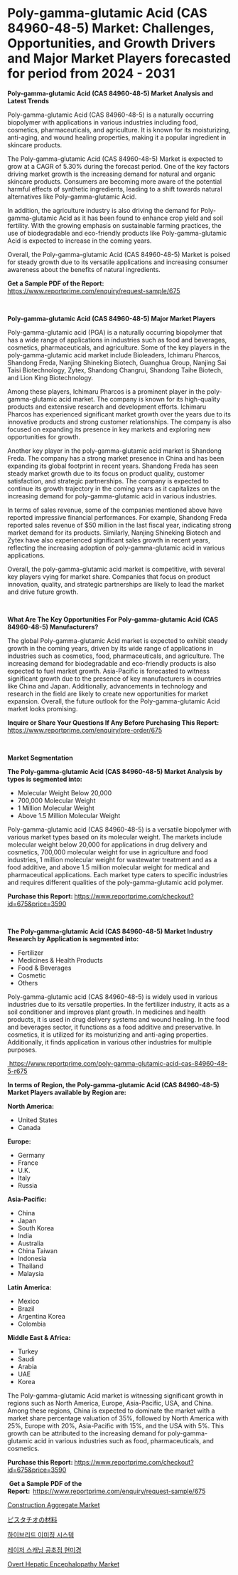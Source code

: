 <p><h1>Poly-gamma-glutamic Acid (CAS 84960-48-5) Market: Challenges, Opportunities, and Growth Drivers and Major Market Players forecasted for period from 2024 - 2031</h1></p><p><strong>Poly-gamma-glutamic Acid (CAS 84960-48-5) Market Analysis and Latest Trends</strong></p>
<p><p>Poly-gamma-glutamic Acid (CAS 84960-48-5) is a naturally occurring biopolymer with applications in various industries including food, cosmetics, pharmaceuticals, and agriculture. It is known for its moisturizing, anti-aging, and wound healing properties, making it a popular ingredient in skincare products.</p><p>The Poly-gamma-glutamic Acid (CAS 84960-48-5) Market is expected to grow at a CAGR of 5.30% during the forecast period. One of the key factors driving market growth is the increasing demand for natural and organic skincare products. Consumers are becoming more aware of the potential harmful effects of synthetic ingredients, leading to a shift towards natural alternatives like Poly-gamma-glutamic Acid.</p><p>In addition, the agriculture industry is also driving the demand for Poly-gamma-glutamic Acid as it has been found to enhance crop yield and soil fertility. With the growing emphasis on sustainable farming practices, the use of biodegradable and eco-friendly products like Poly-gamma-glutamic Acid is expected to increase in the coming years.</p><p>Overall, the Poly-gamma-glutamic Acid (CAS 84960-48-5) Market is poised for steady growth due to its versatile applications and increasing consumer awareness about the benefits of natural ingredients.</p></p>
<p><strong>Get a Sample PDF of the Report:&nbsp;</strong> <a href="https://www.reportprime.com/enquiry/request-sample/675">https://www.reportprime.com/enquiry/request-sample/675</a></p>
<p>&nbsp;</p>
<p><strong>Poly-gamma-glutamic Acid (CAS 84960-48-5) Major Market Players</strong></p>
<p><p>Poly-gamma-glutamic acid (PGA) is a naturally occurring biopolymer that has a wide range of applications in industries such as food and beverages, cosmetics, pharmaceuticals, and agriculture. Some of the key players in the poly-gamma-glutamic acid market include Bioleaders, Ichimaru Pharcos, Shandong Freda, Nanjing Shineking Biotech, Guanghua Group, Nanjing Sai Taisi Biotechnology, Zytex, Shandong Changrui, Shandong Taihe Biotech, and Lion King Biotechnology.</p><p>Among these players, Ichimaru Pharcos is a prominent player in the poly-gamma-glutamic acid market. The company is known for its high-quality products and extensive research and development efforts. Ichimaru Pharcos has experienced significant market growth over the years due to its innovative products and strong customer relationships. The company is also focused on expanding its presence in key markets and exploring new opportunities for growth.</p><p>Another key player in the poly-gamma-glutamic acid market is Shandong Freda. The company has a strong market presence in China and has been expanding its global footprint in recent years. Shandong Freda has seen steady market growth due to its focus on product quality, customer satisfaction, and strategic partnerships. The company is expected to continue its growth trajectory in the coming years as it capitalizes on the increasing demand for poly-gamma-glutamic acid in various industries.</p><p>In terms of sales revenue, some of the companies mentioned above have reported impressive financial performances. For example, Shandong Freda reported sales revenue of $50 million in the last fiscal year, indicating strong market demand for its products. Similarly, Nanjing Shineking Biotech and Zytex have also experienced significant sales growth in recent years, reflecting the increasing adoption of poly-gamma-glutamic acid in various applications. </p><p>Overall, the poly-gamma-glutamic acid market is competitive, with several key players vying for market share. Companies that focus on product innovation, quality, and strategic partnerships are likely to lead the market and drive future growth.</p></p>
<p>&nbsp;</p>
<p><strong>What Are The Key Opportunities For Poly-gamma-glutamic Acid (CAS 84960-48-5) Manufacturers?</strong></p>
<p><p>The global Poly-gamma-glutamic Acid market is expected to exhibit steady growth in the coming years, driven by its wide range of applications in industries such as cosmetics, food, pharmaceuticals, and agriculture. The increasing demand for biodegradable and eco-friendly products is also expected to fuel market growth. Asia-Pacific is forecasted to witness significant growth due to the presence of key manufacturers in countries like China and Japan. Additionally, advancements in technology and research in the field are likely to create new opportunities for market expansion. Overall, the future outlook for the Poly-gamma-glutamic Acid market looks promising.</p></p>
<p><strong>Inquire or Share Your Questions If Any Before Purchasing This Report:</strong> <a href="https://www.reportprime.com/enquiry/pre-order/675">https://www.reportprime.com/enquiry/pre-order/675</a></p>
<p>&nbsp;</p>
<p><strong>Market Segmentation</strong></p>
<p><strong>The Poly-gamma-glutamic Acid (CAS 84960-48-5) Market Analysis by types is segmented into:</strong></p>
<p><ul><li>Molecular Weight Below 20,000</li><li>700,000 Molecular Weight</li><li>1 Million Molecular Weight</li><li>Above 1.5 Million Molecular Weight</li></ul></p>
<p><p>Poly-gamma-glutamic acid (CAS 84960-48-5) is a versatile biopolymer with various market types based on its molecular weight. The markets include molecular weight below 20,000 for applications in drug delivery and cosmetics, 700,000 molecular weight for use in agriculture and food industries, 1 million molecular weight for wastewater treatment and as a food additive, and above 1.5 million molecular weight for medical and pharmaceutical applications. Each market type caters to specific industries and requires different qualities of the poly-gamma-glutamic acid polymer.</p></p>
<p><strong>Purchase this Report:&nbsp;</strong><a href="https://www.reportprime.com/checkout?id=675&price=3590">https://www.reportprime.com/checkout?id=675&price=3590</a></p>
<p>&nbsp;</p>
<p><strong>The Poly-gamma-glutamic Acid (CAS 84960-48-5) Market Industry Research by Application is segmented into:</strong></p>
<p><ul><li>Fertilizer</li><li>Medicines & Health Products</li><li>Food & Beverages</li><li>Cosmetic</li><li>Others</li></ul></p>
<p><p>Poly-gamma-glutamic acid (CAS 84960-48-5) is widely used in various industries due to its versatile properties. In the fertilizer industry, it acts as a soil conditioner and improves plant growth. In medicines and health products, it is used in drug delivery systems and wound healing. In the food and beverages sector, it functions as a food additive and preservative. In cosmetics, it is utilized for its moisturizing and anti-aging properties. Additionally, it finds application in various other industries for multiple purposes.</p></p>
<p><a href="https://www.reportprime.com/poly-gamma-glutamic-acid-cas-84960-48-5-r675">&nbsp;https://www.reportprime.com/poly-gamma-glutamic-acid-cas-84960-48-5-r675</a></p>
<p><strong>In terms of Region, the Poly-gamma-glutamic Acid (CAS 84960-48-5) Market Players available by Region are:</strong></p>
<p>
    <p> <strong> North America: </strong>
        <ul>
            <li>United States</li>
            <li>Canada</li>
        </ul>
        </p> 
    <p> <strong> Europe: </strong>
        <ul>
            <li>Germany</li>
            <li>France</li>
            <li>U.K.</li>
            <li>Italy</li>
            <li>Russia</li>
        </ul>
        </p> 
    <p> <strong> Asia-Pacific: </strong>
        <ul>
            <li>China</li>
            <li>Japan</li>
            <li>South Korea</li>
            <li>India</li>
            <li>Australia</li>
            <li>China Taiwan</li>
            <li>Indonesia</li>
            <li>Thailand</li>
            <li>Malaysia</li>
        </ul>
        </p> 
    <p> <strong> Latin America: </strong>
        <ul>
            <li>Mexico</li>
            <li>Brazil</li>
            <li>Argentina Korea</li>
            <li>Colombia</li>
        </ul>
        </p> 
    <p> <strong> Middle East & Africa: </strong>
        <ul>
            <li>Turkey</li>
            <li>Saudi</li>
            <li>Arabia</li>
            <li>UAE</li>
            <li>Korea</li>
        </ul>
    </p>
    </p>
<p><p>The Poly-gamma-glutamic Acid market is witnessing significant growth in regions such as North America, Europe, Asia-Pacific, USA, and China. Among these regions, China is expected to dominate the market with a market share percentage valuation of 35%, followed by North America with 25%, Europe with 20%, Asia-Pacific with 15%, and the USA with 5%. This growth can be attributed to the increasing demand for poly-gamma-glutamic acid in various industries such as food, pharmaceuticals, and cosmetics.</p></p>
<p><strong>Purchase this Report: </strong><a href="https://www.reportprime.com/checkout?id=675&price=3590">https://www.reportprime.com/checkout?id=675&price=3590</a></p>
<p>&nbsp;<strong>Get a Sample PDF of the Report:&nbsp;&nbsp;</strong><a href="https://www.reportprime.com/enquiry/request-sample/675">https://www.reportprime.com/enquiry/request-sample/675</a></p>
<p><strong></strong></p>
<p><p><a href="https://medium.com/@lynchkunal822024/navigating-the-global-construction-aggregate-market-landscape-trends-forecasts-and-impact-c0d6b4107722">Construction Aggregate Market</a></p><p><a href="https://medium.com/@frankfurter35566/%E3%83%94%E3%82%B9%E3%82%BF%E3%83%81%E3%82%AA%E3%81%AE%E6%88%90%E5%88%86%E7%94%A3%E6%A5%AD%E3%81%AB%E9%96%A2%E3%81%99%E3%82%8B%E6%B4%9E%E5%AF%9F-2031%E5%B9%B4%E3%81%BE%E3%81%A7%E3%81%AE%E5%B8%82%E5%A0%B4%E3%81%AE%E8%B2%A1%E5%8B%99%E7%8A%B6%E6%B3%81-%E5%B8%82%E5%A0%B4%E8%A6%8F%E6%A8%A1-%E3%81%8A%E3%82%88%E3%81%B3%E5%8F%8E%E7%9B%8A%E5%88%86%E6%9E%90-bacdd1f51af7">ピスタチオの材料</a></p><p><a href="https://medium.com/@jesseperry626/%ED%95%98%EC%9D%B4%EB%B8%8C%EB%A6%AC%EB%93%9C-%EC%9D%B4%EB%AF%B8%EC%A7%95-%EC%8B%9C%EC%8A%A4%ED%85%9C-%EC%8B%9C%EC%9E%A5-%EA%B7%9C%EB%AA%A8-%EB%B0%8F-%EC%A0%90%EC%9C%A0%EC%9C%A8-%EB%B6%84%EC%84%9D-%EC%84%B1%EC%9E%A5-%EB%8F%99%ED%96%A5-%EB%B0%8F-%EC%98%88%EC%B8%A1-2024%EB%85%84-2031%EB%85%84-d03e4992d5f6">하이브리드 이미징 시스템</a></p><p><a href="https://medium.com/@jesseperry626/%EB%A0%88%EC%9D%B4%EC%A0%80-%EC%8A%A4%EC%BA%90%EB%8B%9D-%EA%B3%B5%EA%B4%91-%ED%98%84%EB%AF%B8%EA%B2%BD-%EC%8B%9C%EC%9E%A5-%EA%B8%80%EB%A1%9C%EB%B2%8C-%EB%B0%8F-%EC%A7%80%EC%97%AD-%EB%B6%84%EC%84%9D-%EC%B5%9C%EC%A2%85-%EC%82%AC%EC%9A%A9%EC%9E%90-%EC%A0%9C%ED%92%88-%EB%B0%8F-%EC%A7%80%EC%97%AD%EC%97%90-%EC%B4%88%EC%A0%90%EC%9D%84-%EB%A7%9E%EC%B6%98-%EB%B6%84%EC%84%9D-%EB%B0%8F-%EC%98%88%EC%B8%A1-2024%EB%85%84-2031%EB%85%84-cbcac32cfe0e">레이저 스캐닝 공초점 현미경</a></p><p><a href="https://issuu.com/reportprime-2/docs/overt-hepatic-encephalopathy-market-size-2030.pptx">Overt Hepatic Encephalopathy Market</a></p></p>